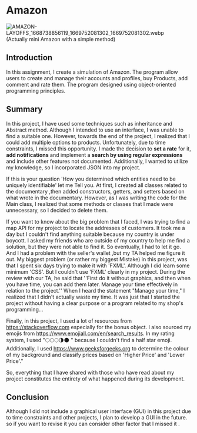 # Amazon

![AMAZON-LAYOFFS_1668738856119_1669752081302_1669752081302.webp](..%2F..%2F..%2F..%2F..%2F..%2FAMAZON-LAYOFFS_1668738856119_1669752081302_1669752081302.webp)
(Actually mini Amazon with a simple method)

## Introduction
In this assignment, I create a simulation of Amazon. The program allow users to create and manage their accounts and profiles, buy Products, add comment and rate them. The program designed using object-oriented programming principles.
##  Summary
In this project, I have used some techniques such as inheritance and Abstract method. Although I intended to use an interface, I was unable to find a suitable one. However, towards the end of the project, I realized that I could add multiple options to products. Unfortunately, due to time constraints, I missed this opportunity.
I made the decision to **set a rate** for it, **add notifications** and implement a **search by using regular expressions** and include other features not documented. Additionally, I wanted to utilize my knowledge, so I incorporated JSON into my project.

If this is your question 'How you determined which entities need to be uniquely identifiable'
let me Tell you. At first, I created all classes related to the documentary ,then added constructors, getters, and setters based on what wrote in the documentary. However, as I was writing the code for the Main class, I realized that some methods or classes that I made were unnecessary, so I decided to delete them.

If you want to know about the big problem that I faced, I was trying to find a map API for my project to locate the addresses of customers. It took me a day but I couldn't find anything suitable because my country is under boycott. I asked my friends who are outside of my country to help me find a solution, but they were not able to find it. So eventually, I had to let it go.
And I had a problem with the seller's wallet ,but my TA helped me figure it out.
My biggest problem (or rather my biggest Mistake) in this project, was that I spent six days trying to make it with 'FXML'. Although I did learn some minimum 'CSS'. But I couldn't use 'FXML' clearly in my project. During the review with our TA, he said that ''First do it without graphics, and then when you have time, you can add them later. Manage your time effectively in relation to the project.''
When I heard the statement "Manage your time," I realized that I didn't actually waste my time. It was just that I started the project without having a clear purpose or a program related to my shop's programming...

Finally, in this project, I used a lot of resources from https://stackoverflow.com especially for the bonus object. I also sourced my emojis from https://www.emojiall.com/en/search_results. In my rating system, I used "🌕🌕🌕🌗🌑 " because I couldn't find a half star emoji.
Additionally, I used https://www.geeksforgeeks.org to determine the colour of my background and classify prices based on 'Higher Price' and 'Lower Price'."

So, everything that I have shared with those who have read about my project constitutes the entirety of what happened during its development.

## Conclusion
Although I did not include a graphical user interface (GUI) in this project due to time constraints and other projects, I plan to develop a GUI in the future. so if you want to revise it you can consider other factor that I missed it .
